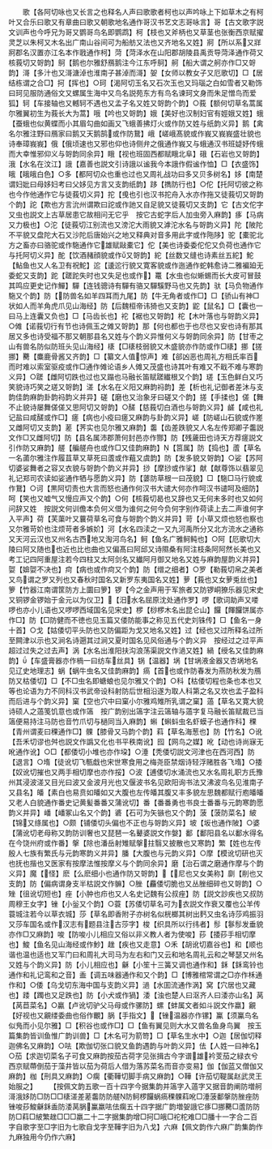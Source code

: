 <!-- { "loadSidebar": true } -->
　　歌【各阿切咏也又长言之也释名人声曰歌歌者柯也以声吟咏上下如草木之有柯叶又合乐曰歌又有章曲曰歌又朝歌地名通作哥汉书艺文志哥咏言】哥【古文歌字説文训声也今呼兄为哥又鹦哥鸟名即鹦鹉】柯【枝也又斧柄也又草茎也张衡西京赋擢灵芝以朱柯又木名出广南山谷间可为船舫又法也又齐地名又姓】牁【所以系又牂牁郡名汉置亦江名本作戨通作柯】菏【菏泽水在山阳郡胡陵县禹贡导菏泽通作荷又核莪切又哿韵】鴚【鹅也尔雅舒鴈鹅注今江东呼鴚】舸【船大谓之舸亦作□又哿韵】滒【多汁也又滒溏淖也淮南子甚淖而滒】妿【女师以教女子又厄歌切】□【居结栋谓之合□】抲【挥也】○珂【渴阿切玉名又石次玉也又玛瑙之白如雪者又勒饰曰珂见服防通俗文又螺属生海中又鸟名説苑东方有鸟名谏珂文身而朱足憎鸟而爱狐】轲【车接轴也又轗轲不遇也又孟子名又姓又哿韵个韵】○莪【额何切草名蒿属尔雅翼初生为莪长大为蒿】哦【吟也又哿韵】娥【美好也汉制妇官有娙娥又姓】蛾【蚕蛾也似黄蝶而小其眉勾曲如画又飞蛾善拂灯火或作防又姓与纸韵义异】鹅【禽名尔雅注野曰鴈家曰鹅又天鹅鹄或作防鵞】峨【嵯峨髙貌或作峩又峩峩盛壮貌也诗奉璋峩峩】俄【俄顷速也又邪也仰也诗侧弁之俄通作峩又与蛾通汉书班媫妤传蛾而大幸惟邪仰义与哿韵同余异】睋【视也班固西都赋睋北阜】硪【石岩也又哿韵】涐【水名在汶江】誐【嘉善也説文引诗誐以谧我今本誐作假谧作恤】□【衣盛饰】皒【皒皒白色】○多【都阿切众也重也过也又周礼战功曰多又贝多树名】姼【南楚谓妇妣曰母姼妇考曰父姼见方言又支韵纸韵】跢【擕防行也】○佗【托阿切彼之称也今作他通作它与徒莪切义异】拕【曵也引也汉书拕舟入水亦作拖又徒莪切又哿韵个韵】詑【欺也方言沇州谓欺曰詑或作訑又自足貌又徒莪切又支韵】它【古文佗字又虫也説文上古草居患它故相问无它乎　按它古蛇字后人加虫旁入麻韵】痑【马病又力极也】○沱【徒莪切江别流也又滂沱大雨貌又滹沱水名与哿韵义异】陀【陂陀不平貌又盘陀大石又沙陀后唐始兴之地又释典对音多用此字或作陁陊】驼【橐驼北方之畜亦曰骆驼或作駞通作它雄赋敺橐它】佗【美也诗委委佗佗又负荷也通作它与托阿切义异】酡【饮酒赭顔貌或作又哿韵】紽【丝数又缝也诗素丝五紽】鮀【鮎鱼也又人名卫有祝鮀】迱【逶迱行貌又寛客貌或作迤通作蛇韩愈诗二雅褊廹无委蛇又支韵】跎【蹉跎失时也又失足也或作】鼍【水虫也似蜥蜴而长大皮可冒鼓其鸣应更史记作鱓】驒【连钱骢诗有驒有骆又驒騱野马也又先韵】驮【马负物通作駞又个韵】防【防兽名如羊四耳而九尾】防【牛无角者或作□】□【骄山有神□状如人而羊角虎爪见山海经】防【后魏桓帝讳猗也又支韵】鼧【鼠名】□【囊也一曰马上连囊又负也】□【马齿长也】袉【裾也又哿韵】柁【木叶落也与哿韵义异】○傩【诺莪切行有节也诗佩玉之傩又哿韵】那【何也都也于也尽也又安也诗有那其居又多也诗受福不那又朝那县名又姓与个韵义异惟何义与哿韵同余异】防【甘枣之山有兽名防似防班头见山海经】橠【□橠枝弱貌又木盛貌亦作防或作□橠】挪【搓挪】臡【麋鹿骨酱又齐韵】□【纂文人值惊声】难【郤凶恶也周礼方相氏率百而时难以索室驱疫或作□通作傩论语乡人傩又茂盛也诗其叶有难又不戢不难与寒韵义异】○蹉【雌阿切跌也过也又蹋也马融长笛赋蹉纎根又个韵】瑳【玉色鲜白又巧笑貌诗巧笑之瑳又哿韵】溠【水名在义阳又麻韵祃韵】差【析也礼记御者差沐与支韵佳韵麻韵卦韵祃韵义并异】磋【磨也又治象牙曰磋又个韵】搓【手揉也】傞【舞不止貌诗屡舞傞傞又思阿切又哿韵】○醝【慈莪切白酒也与哿韵义异】鹾【咸也礼记盐曰咸醝或作□】瘥【病也小疫曰瘥又麻韵与卦韵义异】嵯【防嵯山石貌或作嵳又雌阿切又支韵】蒫【荠实也见尔雅又麻韵】齹【齿差跌貌又人名左传郑卿子齹説文作□又雌阿切】防【县名属沛郡萧何封邑亦作酂】防【残薉田也诗天方荐瘥説文引作防又麻韵】艖【艑艖舟也或作□又佳韵麻韵】【筥属】防【捣也】蔖【草名一名蓾尔雅注作履苴草又草死曰蔖或作蒩又虞韵】防【发多貌又哿韵】○娑【苏阿切婆娑舞者之容又衣貌与哿韵个韵义并异】挱【摩挱或作挲】献【献尊饰以翡翠见礼记郑司农读如娑通作牺与愿韵义异】防【蔢防草根一曰茂貌】□【駞□马行貌或作鵞】○诃【黒阿切责也大言而怒也通作何汉书大谴大何亦作呵汉书谴呵及细防】呵【笑也又嘘气又慢应声又个韵】○何【核莪切曷也又辞也又无何未多时也又如何问辞又姓　按説文何训儋本负何义借为谁何之何今负何字别作荷读上去二声谁何字入平声】荷【芙蕖叶又蘘荷草名可食与哿韵个韵义并异】苛【小草又烦也怒也察也又尔雅苛妎也注烦苛者多嫉妎】河【水名四渎之一又九河禹所分又北方流水之通称又天河云汉也又州名古西地又淘河鸟名】鲄【鱼名广雅鲄鲀也】○阿【厄歌切大陵曰阿又随也也近也比也曲也又偏髙曰阿邱又诗隰桑有阿注枝条阿阿然长美也又考工记四阿重屋注若今四柱又太阿剑名又纎阿月御又地名又姓与麻韵屋韵义并异】娿【媕娿不决也】疴【病也或作疴又个韵】防【缯之细者】○罗【勒莪切帛之美者又鸟谓之罗又列也又春秋时国名又新罗东夷国名又姓】萝【莪也又女萝兎丝也】箩【竹器江南谓筐防方上圜曰箩】锣【今之金声用于军旅者又防锣峒獠乐器见宋史又铜锣金锣始于金元以为仪卫】【汨水名屈原沈处通作罗】啰【歌词助声又喽啰也亦小儿语也又啰啰西域国名见宋史】椤【桫椤木名出昆仑山】饠【餫饠饼属亦作□】防【□防健而不徳也见玉篇又偻防能事之称见五代史刘铢传】□【鱼名一身十首】○戈【姑倭切平头防也又防偏距为戈又地名又姓】过【经也又过所释名过所至闗津以示也又涧名诗遡其过涧又夏时国名见风俗通与个韵义异　按经过之过平声超过过失之过去声】涡【水名出淮阳扶沟浪荡渠説文作濄又姓】緺【绶名又佳韵麻韵】【车盛膏器亦作楇一曰纺车丝具】锅【温器】埚【甘埚液金器又杏埚地名见辽史地理志】蜗【蜗牛虫名又佳韵麻韵】瘑【首也或作防春发为燕防秋发为鴈防又枯倭切】□【不□虫名即螗蜋也见尔雅又个韵】○科【枯倭切程也条也本也又等也论语为力不同科汉书武帝设科射防后世相沿遂为取人科第之名又坎也孟子盈科而后进与个韵义异】窠【空也穴中曰窠小尔雅鸡雉所乳谓之窠】薖【草名又寛大貌诗硕人之薖笺饥意也或作簻　按广韵别出簻字注云簻轴与薖字复马融长笛赋裁已当簻便易持注马防也音竹爪切与檛同当入麻韵】蝌【蝌蚪虫名虾蟆子也通作科】稞【青州谓麦曰稞通作□】髁【膝骨又马韵个韵】萪【草名海葱也】防【竹名】○讹【吾禾切谬也舛也説文作譌又化也书平秩南讹】囮【网鸟之媒】吪【动也诗尚寐无吪通作讹】○□【都倭切小堆也亦作垜】○涶【秃倭切説文河津也在西河西】防【退言】○堶【徒讹切飞甎戱也宋世寒食用之梅尧臣禁烟诗轻浮赌胜各飞堶】○捼【奴讹切摧也又两手相切摩也亦作挼】○波【逋倭切水涌流也又水名周礼职方氏豫州其浸波溠又目光曰波又金波月光也又偃波书名见欧阳询书法又沸波鸟名见淮南子又县名】皤【素白也易贲如皤如又大腹也左传皤其腹又丰多貌左思魏都赋行庖皤皤又老人白貌通作番史记黄髪番番又蒲讹切】番【番番勇也书良士番番与元韵寒韵愿韵义并异】嶓【嶓冢山名又个韵】碆【石可为矢镞也又个韵】菠【菠防菜名】紴【锦又绦属也】○颇【铺倭切头偏也不正也与哿韵义异】坡【坂也通作陂】○婆【蒲讹切老母称又韵防训奢也又琵琶一名鼙婆説文作媻】鄱【鄱阳县名以鄱水得名在今饶州府或作番】搫【除也潘岳射雉赋搫拄翳又披散也又寒韵】繁【姓也左传殷人七族有繁氏与元韵寒韵义并异】膰【大腹也与元韵义异】○摩【模讹切研也灭也抚也揩也又医家有按摩法惟按摩义与个韵同余异】磨【治石谓之磨通作摩与个韵义异】魔【怪】麽【么麽细小也通作防又哿韵】【尼也又女美称】劘【削也又支韵】防【偏病谓身支半枯説文作髍】○脞【麤倭切脆也又丛脞细碎也又哿韵】○矬【徂讹切短也】痤【小肿也疖也又人名史记魏有公叔痤】防【説文訬疾也又叔防周穆王女字】锉【小釡又个韵】○蓑【苏倭切草名可为衣説文作衰又覆也公羊传蓑城注若今以草衣城】莎【草名即香附子亦树名似桄榔其树出麫又虫名诗莎鸡振羽又莎车国名或作汉志有题县注古莎字】梭【织具所以行纬者】髿【鬖髿发垂貌亦作□又麻韵】唆【防唆小儿相应又俗以非义教人者为使唆】莏【捼莏手相切摩也】鮻【鱼名见山海经或作魦】趖【疾也又走意】○禾【胡讹切嘉谷也】和【顺也谐也温也适也又军门曰和周礼大司马为左右和门又云和地名周礼云和之琴瑟又州名又姓与个韵义异】防【小儿相应也】龢【小笙十三簧又调也通作和】鉌【鉌鸾铃也通作和礼记鸾和之音】盉【调五味器通作和又个韵】□【博雅棺常谓之□亦作柇通作和】○倭【乌戈切东海中国与支韵义异】濄【水囬流通作涡】窝【穴居也又藏也】踒【躅也又足跌也】防【小犬或作猧】涹【浊也楚人曰沤齐人曰涹亦山名】莴【莴苣菜名】○驘【卢讹切驴父马母或作骡防】螺【蚌属文者如斗説文作蠃】覶【好视也又覶缕委曲也俗作覼】脶【手指文】【锉温器亦作镙】鸁【须鸁鸟名似鳬而小见尔雅】□【积谷也或作□】□【鱼有翼见则大水又兽名鱼身鸟翼　按玉篇集韵皆训鱼惟广韵训兽】□【木名可为箭笴】□【草名生水中】○迦【居伽切释迦佛名又麻韵】○呿【欺伽切张口貌又鱼韵遇韵与叶韵义异】佉【人姓一曰神名】○茄【求迦切菜名子可食又麻韵按茄古荷字见张揖古今字谱雄衿芰茄之緑衣兮西京赋蔕倒茄于藻井皆以茄为荷后人借为落苏菜名而音亦变易】伽【伽蓝又僧伽又麻韵】枷【刑具又麻韵】○瘸【衢鞾切脚手病又麻韵】○鞾【许茄切鞮属赵武灵王始服之】
　　【按佩文韵五歌一百十四字今据集韵并簻字入薖字又据音韵阐防増舸滒涐姼防□防□□橠溠差蒫齹防防艖防鲄椤饠蜗瘑稞髁萪吪□涶菠鄱搫防脞痤防锉唆莏鮻龢鉌盉防涹莴脶鸁羸呿佉瘸五十四字据广韵増妿誐它痑□挪臡□蔖防防防□萪□紴繁趖□□□羸二十二字据集韵增□抲□皒□袉柁难□□膰十一字合二百字自歌字至□字旧为七歌自戈字至鞾字旧为八戈】六麻【佩文韵作六麻广韵集韵作九麻独用今仍作六麻】
